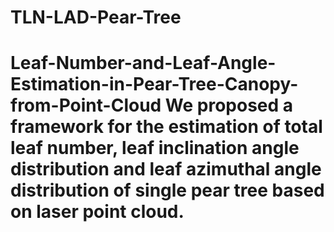 # TLN-LAD-Pear-Tree
# Leaf-Number-and-Leaf-Angle-Estimation-in-Pear-Tree-Canopy-from-Point-Cloud We proposed a framework for the estimation of total leaf number, leaf inclination angle distribution and leaf azimuthal angle distribution of single pear tree based on laser point cloud.  
